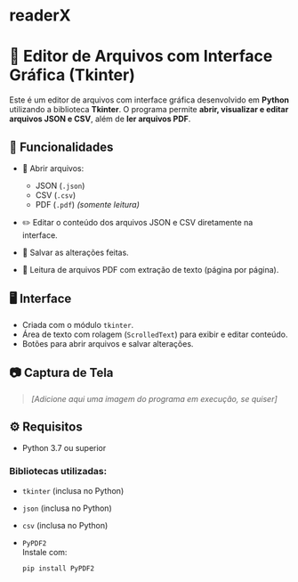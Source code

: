 # readerX

# 📝 Editor de Arquivos com Interface Gráfica (Tkinter)

Este é um editor de arquivos com interface gráfica desenvolvido em **Python** utilizando a biblioteca **Tkinter**. O programa permite **abrir, visualizar e editar arquivos JSON e CSV**, além de **ler arquivos PDF**.

## 📌 Funcionalidades

- 📂 Abrir arquivos:
  - JSON (`.json`)
  - CSV (`.csv`)
  - PDF (`.pdf`) *(somente leitura)*
  
- ✏️ Editar o conteúdo dos arquivos JSON e CSV diretamente na interface.

- 💾 Salvar as alterações feitas.

- 🧾 Leitura de arquivos PDF com extração de texto (página por página).

## 🖥️ Interface

- Criada com o módulo `tkinter`.
- Área de texto com rolagem (`ScrolledText`) para exibir e editar conteúdo.
- Botões para abrir arquivos e salvar alterações.

## 📷 Captura de Tela

> *[Adicione aqui uma imagem do programa em execução, se quiser]*

## ⚙️ Requisitos

- Python 3.7 ou superior

### Bibliotecas utilizadas:

- `tkinter` (inclusa no Python)
- `json` (inclusa no Python)
- `csv` (inclusa no Python)
- `PyPDF2`  
  Instale com:

  ```bash
  pip install PyPDF2
